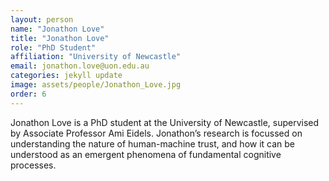 ```yaml
---
layout: person
name: "Jonathon Love"
title: "Jonathon Love"
role: "PhD Student"
affiliation: "University of Newcastle"
email: jonathon.love@uon.edu.au
categories: jekyll update
image: assets/people/Jonathon_Love.jpg
order: 6
---
```

Jonathon Love is a PhD student at the University of Newcastle, supervised by Associate Professor Ami Eidels. Jonathon’s research is focussed on understanding the nature of human-machine trust, and how it can be understood as an emergent phenomena of fundamental cognitive processes.


